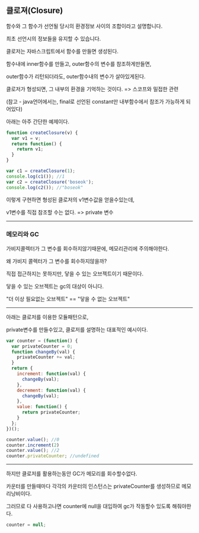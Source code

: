 ## 클로져(Closure)

함수와 그 함수가 선언될 당시의 환경정보 사이의 조합이라고 설명합니다.

최초 선언시의 정보들을 유지할 수 있습니다.

클로저는 자바스크립트에서 함수를 만들면 생성된다. 

함수내에 inner함수를 만들고, outer함수의 변수를 참조하게만들면, 

outer함수가 리턴되더라도, outer함수내의 변수가 살아있게된다.

클로저가 형성되면, 그 내부의 환경을 기억하는 것이다. => 스코프와 밀접한 관련

(참고 - java언어에서는, final로 선언된 constant만 내부함수에서 참조가 가능하게 되어있다)

아래는 아주 간단한 예제이다.

```js
function createClosure(v) {
  var v1 = v;
  return function() {
    return v1;
  }
}

var c1 = createClosure(1);
console.log(c1()); //1
var c2 = createClosure('boseok');
console.log(c2()); //"boseok"
```
이렇게 구현하면 형성된 클로저의 v1변수값을 얻을수있는데,

v1변수를 직접 참조할 수는 없다. => private 변수

----------------------------------------------------

### 메모리와 GC

가비지콜렉터가 그 변수를 회수하지않기때문에, 메모리관리에 주의해야한다.

왜 가비지 콜렉터가 그 변수를 회수하지않을까?

직접 접근하지는 못하지만, 닿을 수 있는 오브젝트이기 때문이다.

닿을 수 있는 오브젝트는 gc의 대상이 아니다.

"더 이상 필요없는 오브젝트" == "닿을 수 없는 오브젝트"

----------------------------------------------------

아래는 클로저를 이용한 모듈패턴으로,

private변수를 만들수있고, 클로저를 설명하는 대표적인 예시이다. 

```js
var counter = (function() { 
  var privateCounter = 0; 
  function changeBy(val) { 
    privateCounter += val; 
  } 
  return { 
    increment: function(val) { 
      changeBy(val); 
    }, 
    decrement: function(val) { 
      changeBy(val); 
    }, 
    value: function() { 
      return privateCounter; 
    } 
  }; 
})();

counter.value(); //0
counter.increment(2)
counter.value(); //2
counter.privateCounter; //undefined
```

--------------------------------------------------

하지만 클로저를 활용하는동안 GC가 메모리를 회수할수없다.

카운터를 만들때마다 각각의 카운터의 인스턴스는 privateCounter를 생성하므로 메모리낭비이다.

그러므로 다 사용하고나면 counter에 null을 대입하여 gc가 작동할수 있도록 해줘야한다.
```js
counter = null;
```
